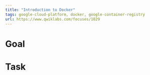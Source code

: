 ```yaml
---
title: "Introduction to Docker"
tags: google-cloud-platform, docker, google-container-registry
url: https://www.qwiklabs.com/focuses/1029
---
```


# Goal


# Task

